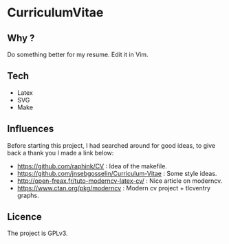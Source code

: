 CurriculumVitae
===============

## Why ?
Do something better for my resume.
Edit it in Vim.

## Tech
* Latex
* SVG
* Make

## Influences
Before starting this project, I had searched around for good ideas,
to give back a thank you I made a link below:

* https://github.com/raphink/CV : Idea of the makefile.
* https://github.com/jnsebgosselin/Curriculum-Vitae : Some style ideas.
* http://open-freax.fr/tuto-moderncv-latex-cv/ : Nice article on moderncv.
* https://www.ctan.org/pkg/moderncv : Modern cv project + tlcventry graphs.

## Licence
The project is GPLv3.
